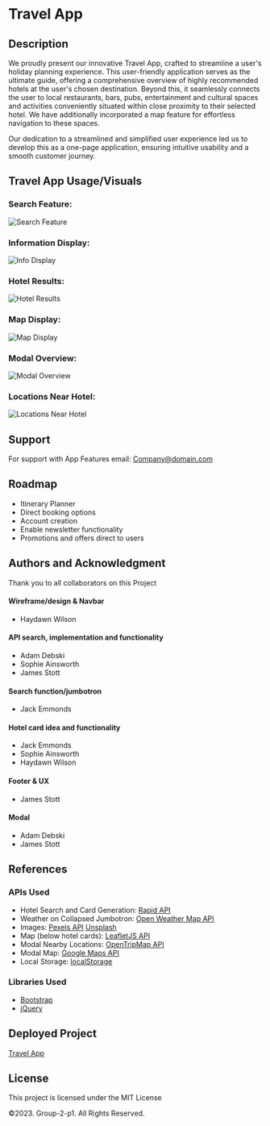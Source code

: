 # Travel App


## Description 
We proudly present our innovative Travel App, crafted to streamline a user's holiday planning experience. 
This user-friendly application serves as the ultimate guide, offering a comprehensive overview of highly recommended hotels at the user's chosen destination. Beyond this, it seamlessly connects the user to local restaurants, bars, pubs, entertainment and cultural spaces and activities conveniently situated within close proximity to their selected hotel.
We have additionally incorporated a map feature for effortless navigation to these spaces. 

Our dedication to a streamlined and simplified user experience led us to develop this as a one-page application, ensuring intuitive usability and a smooth customer journey.


## Travel App Usage/Visuals

### Search Feature:
![Search Feature](./assets/images/search.png)

### Information Display:
![Info Display](./assets/images/info.png)

### Hotel Results:  
![Hotel Results](./assets/images/hotels.png)

### Map Display:
![Map Display](./assets/images/map.png)

### Modal Overview:
![Modal Overview](./assets/images/modal.png)

### Locations Near Hotel:
![Locations Near Hotel](./assets/images/recommendations.png)

## Support
For support with App Features email: Company@domain.com


## Roadmap
- Itinerary Planner
- Direct booking options
- Account creation
- Enable newsletter functionality
- Promotions and offers direct to users


## Authors and Acknowledgment
Thank you to all collaborators on this Project

#### Wireframe/design & Navbar
- Haydawn Wilson

#### API search, implementation and functionality
- Adam Debski
- Sophie Ainsworth
- James Stott

#### Search function/jumbotron
- Jack Emmonds

#### Hotel card idea and functionality
- Jack Emmonds
- Sophie Ainsworth
- Haydawn Wilson

#### Footer & UX
- James Stott

#### Modal
- Adam Debski
- James Stott


## References

### APIs Used
- Hotel Search and Card Generation: [Rapid API](rapidapi.com/)
- Weather on Collapsed Jumbotron: [Open Weather Map API](https://openweathermap.org)
- Images: [Pexels API](https://www.pexels.com/api/) [Unsplash](https://unsplash.com/developers)
- Map (below hotel cards): [LeafletJS API](https://leafletjs.com)
- Modal Nearby Locations: [OpenTripMap API](https://dev.opentripmap.org/docs)
- Modal Map: [Google Maps API](https://developers.google.com/maps/documentation/javascript)
- Local Storage: [localStorage](https://developer.mozilla.org/en-US/docs/Web/API/Storage)

### Libraries Used
- [Bootstrap](https://getbootstrap.com/)
- [jQuery](https://jquery.com/)


## Deployed Project 
[Travel App](https://adam-deb.github.io/project-1/)


## License

This project is licensed under the MIT License

©2023. Group-2-p1. All Rights Reserved.

